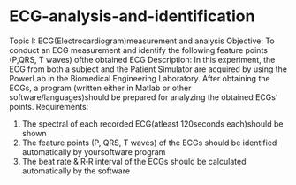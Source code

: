 ECG-analysis-and-identification
===============================
Topic I: ECG(Electrocardiogram)measurement and analysis
Objective: To conduct an ECG measurement and identify the following feature points
(P,QRS, T waves) ofthe obtained ECG
Description: In this experiment, the ECG from both a subject and the Patient
Simulator are acquired by using the PowerLab in the Biomedical Engineering
Laboratory. After obtaining the ECGs, a program (written either in Matlab or other
software/languages)should be prepared for analyzing the obtained ECGs’ points.
Requirements:
1. The spectral of each recorded ECG(atleast 120seconds each)should be shown
2. The feature points (P, QRS, T waves) of the ECGs should be identified
automatically by yoursoftware program
3. The beat rate & R‐R interval of the ECGs should be calculated automatically by
the software
